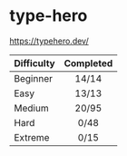 # type-hero

<https://typehero.dev/>

| Difficulty | Completed |
| ---------- | :-------: |
| Beginner   |   14/14   |
| Easy       |   13/13   |
| Medium     |   20/95   |
| Hard       |   0/48    |
| Extreme    |   0/15    |
